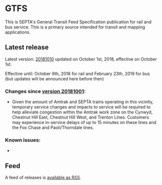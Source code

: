 # GTFS

This is SEPTA's General Transit Feed Specification publication for rail and bus service. This is a primary source intended for transit and mapping applications.

## Latest release

Latest version: [20181010](https://github.com/septadev/GTFS/releases/tag/v201810100) updated on October 1st, 2018, effective on October 1st.

Effective until: October 9th, 2018 for rail and February 23th, 2019 for bus (but updates will be announced here before then)

### Changes since [version 20181001](https://github.com/septadev/GTFS/releases/tag/v201810010): 
 
*  Given the amount of Amtrak and SEPTA trains operating in this vicinity, temporary service changes and impacts to service will be required to help alleviate congestion within the Amtrak work zone on the Cynwyd, Chestnut Hill East, Chestnut Hill West, and Trenton Lines. Customers may experience in-service delays of up to 15 minutes on these lines and the Fox Chase and Paoli/Thorndale lines.

### Known issues:

* 

## Feed

A feed of releases is [available as RSS](https://github.com/septadev/GTFS/releases.atom).

